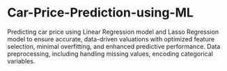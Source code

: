 # Car-Price-Prediction-using-ML
Predicting car price using Linear Regression model and Lasso Regression model to ensure accurate, data-driven valuations with optimized feature selection, minimal overfitting, and enhanced predictive performance. Data preprocessing, including handling missing values, encoding categorical variables.
